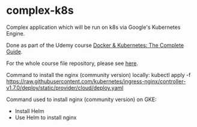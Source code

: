 # complex-k8s

Complex application which will be run on k8s via Google's Kubernetes Engine. 

Done as part of the Udemy course [Docker & Kubernetes: The Complete Guide](https://www.udemy.com/course/docker-and-kubernetes-the-complete-guide/). 

For the whole course file repository, please see [here](https://github.com/AhmadHatziq/docker-k8s-complete-guide). 

Command to install the nginx (community version) locally: 
kubectl apply -f https://raw.githubusercontent.com/kubernetes/ingress-nginx/controller-v1.7.0/deploy/static/provider/cloud/deploy.yaml

Command used to install nginx (community version) on GKE: 
- Install Helm 
- Use Helm to install nginx 
